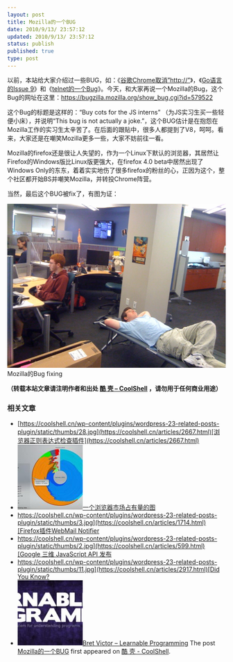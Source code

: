 ```yaml
---
layout: post
title: Mozilla的一个BUG
date: 2010/9/13/ 23:57:12
updated: 2010/9/13/ 23:57:12
status: publish
published: true
type: post
---
```


以前，本站给大家介绍过一些BUG，如：《[谷歌Chrome取消”http://”](https://coolshell.cn/articles/2367.html)》，《[Go语言的Issue 9](https://coolshell.cn/articles/1781.html)》和《[telnet的一个Bug](https://coolshell.cn/articles/2352.html)》。今天，和大家再说一个Mozilla的Bug，这个Bug的网址在这里：<https://bugzilla.mozilla.org/show_bug.cgi?id=579522>


这个Bug的标题是这样的：“Buy cots for the JS interns” （为JS实习生买一些轻便小床），并说明“This bug is not actually a joke.”，这个BUG估计是在抱怨在Mozilla工作的实习生太辛苦了。在后面的跟贴中，很多人都提到了V8，呵呵。看来，大家还是在嘲笑Mozilla更多一些，大家不妨前往一看。


Mozilla的firefox还是很让人失望的，作为一个Linux下默认的浏览器，其居然让Firefox的Windows版比Linux版更强大，在firefox 4.0 beta中居然出现了Windows Only的东东，着着实实地伤了很多firefox的粉丝的心，正因为这个，整个社区都开始BS并嘲笑Mozilla，并转投Chrome阵营。


当然，最后这个BUG被fix了，有图为证：


![](../wp-content/uploads/2010/09/Mozilla.jpg "Mozilla的Bug fixing")Mozilla的Bug fixing



**（转载本站文章请注明作者和出处 [酷 壳 – CoolShell](https://coolshell.cn/) ，请勿用于任何商业用途）**



### 相关文章

* [https://coolshell.cn/wp-content/plugins/wordpress-23-related-posts-plugin/static/thumbs/28.jpg](https://coolshell.cn/articles/2667.html)[浏览器正则表达式检查插件](https://coolshell.cn/articles/2667.html)
* [![一个浏览器市场占有量的图](../wp-content/uploads/2010/01/browser_history-150x150.jpg)](https://coolshell.cn/articles/2069.html)[一个浏览器市场占有量的图](https://coolshell.cn/articles/2069.html)
* [https://coolshell.cn/wp-content/plugins/wordpress-23-related-posts-plugin/static/thumbs/3.jpg](https://coolshell.cn/articles/1714.html)[Firefox插件WebMail Notifier](https://coolshell.cn/articles/1714.html)
* [https://coolshell.cn/wp-content/plugins/wordpress-23-related-posts-plugin/static/thumbs/2.jpg](https://coolshell.cn/articles/599.html)[Google 三维 JavaScript API 发布](https://coolshell.cn/articles/599.html)
* [https://coolshell.cn/wp-content/plugins/wordpress-23-related-posts-plugin/static/thumbs/11.jpg](https://coolshell.cn/articles/2917.html)[Did You Know?](https://coolshell.cn/articles/2917.html)
* [![Bret Victor – Learnable Programming](../wp-content/uploads/2012/10/Learnable_Programming-150x150.jpg)](https://coolshell.cn/articles/8387.html)[Bret Victor – Learnable Programming](https://coolshell.cn/articles/8387.html)
The post [Mozilla的一个BUG](https://coolshell.cn/articles/2936.html) first appeared on [酷 壳 - CoolShell](https://coolshell.cn).